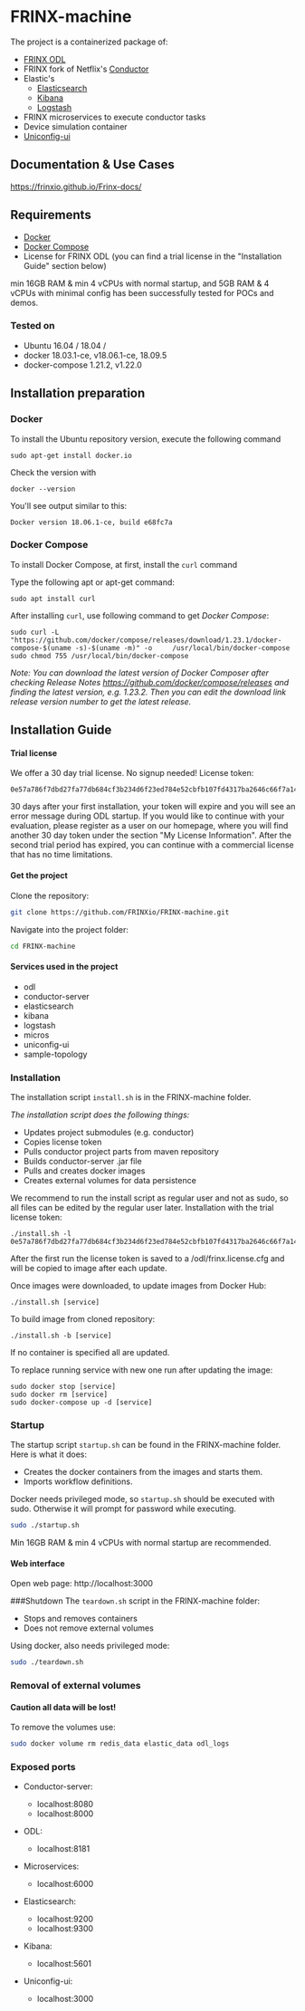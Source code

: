 # FRINX-machine
The project is a containerized package of: 

* [FRINX ODL]
* FRINX fork of Netflix's [Conductor]
* Elastic's
    * [Elasticsearch]
    * [Kibana]
    * [Logstash]
* FRINX microservices to execute conductor tasks
* Device simulation container
* [Uniconfig-ui]


## Documentation & Use Cases
https://frinxio.github.io/Frinx-docs/

## Requirements
* [Docker](https://www.docker.com/)
* [Docker Compose](https://github.com/docker/compose)
* License for FRINX ODL (you can find a trial license in the "Installation Guide" section below)

min 16GB RAM & min 4 vCPUs with normal startup, and 5GB RAM & 4 vCPUs with minimal config has been successfully tested for POCs and demos. 

### Tested on
* Ubuntu 16.04 / 18.04 /
* docker 18.03.1-ce, v18.06.1-ce, 18.09.5
* docker-compose 1.21.2, v1.22.0

## Installation preparation

### Docker

To install the Ubuntu repository version, execute the following command

	sudo apt-get install docker.io

Check the version with

	docker --version

You'll see output similar to this:

	Docker version 18.06.1-ce, build e68fc7a

### Docker Compose

To install Docker Compose, at first, install the `curl` command

Type the following apt or apt-get command:
	
	sudo apt install curl
	
After installing `curl`, use following command to get *Docker Compose*:

	sudo curl -L "https://github.com/docker/compose/releases/download/1.23.1/docker-compose-$(uname -s)-$(uname -m)" -o 	/usr/local/bin/docker-compose
	sudo chmod 755 /usr/local/bin/docker-compose
	
_Note: You can download the latest version of Docker Composer after checking Release Notes https://github.com/docker/compose/releases and finding the latest version, e.g. 1.23.2. Then you can edit the download link release version number to get the latest release._

## Installation Guide
#### Trial license
We offer a 30 day trial license. No signup needed!
License token:
```
0e57a786f7dbd27fa77db684cf3b234d6f23ed784e52cbfb107fd4317ba2646c66f7a141b0e823946d8f9d956852c95d33dc82f945779b1c9969049e94935b2a
```

30 days after your first installation, your token will expire and you will see an error message during ODL startup. If you would like to continue with your evaluation, please register as a user on our homepage, where you will find another 30 day token under the section "My License Information". After the second trial period has expired, you can continue with a commercial license that has no time limitations. 

#### Get the project
Clone the repository:
```bash
git clone https://github.com/FRINXio/FRINX-machine.git
```
Navigate into the project folder:
```bash
cd FRINX-machine
```

#### Services used in the project
* odl
* conductor-server
* elasticsearch
* kibana
* logstash
* micros
* uniconfig-ui
* sample-topology
 
### Installation

The installation script `install.sh` is in the FRINX-machine folder. 

*The installation script does the following things:*
* Updates project submodules (e.g. conductor)
* Copies license token
* Pulls conductor project parts from maven repository
* Builds conductor-server .jar file
* Pulls and creates docker images
* Creates external volumes for data persistence


We recommend to run the install script as regular user and not as sudo, so all files can be edited by the regular user later.
Installation with the trial license token:
```
./install.sh -l 0e57a786f7dbd27fa77db684cf3b234d6f23ed784e52cbfb107fd4317ba2646c66f7a141b0e823946d8f9d956852c95d33dc82f945779b1c9969049e94935b2a
```
After the first run the license token is saved to a <git directory>/odl/frinx.license.cfg and will be copied to image after each update.

Once images were downloaded, to update images from Docker Hub:
```
./install.sh [service]
```

To build image from cloned repository:
```
./install.sh -b [service]
```
If no container is specified all are updated.

To replace running service with new one run after updating the image:
```
sudo docker stop [service]
sudo docker rm [service]
sudo docker-compose up -d [service]
```

### Startup
The startup script `startup.sh` can be found in the FRINX-machine folder.
Here is what it does:
* Creates the docker containers from the images and starts them.
* Imports workflow definitions.


Docker needs privileged mode, so `startup.sh` should be executed with sudo. Otherwise it will prompt for password while executing.
```bash
sudo ./startup.sh
```
Min 16GB RAM & min 4 vCPUs with normal startup are recommended.

#### Web interface
Open web page:
 http://localhost:3000


###Shutdown
The `teardown.sh` script in the FRINX-machine folder:
* Stops and removes containers
* Does not remove external volumes

Using docker, also needs privileged mode:
```bash
sudo ./teardown.sh
```

### Removal of external volumes
#### **Caution all data will be lost!**

To remove the volumes use:
```bash
sudo docker volume rm redis_data elastic_data odl_logs
```

### Exposed ports
* Conductor-server: 
	* localhost:8080
	* localhost:8000

* ODL: 
	* localhost:8181

* Microservices: 
	* localhost:6000

* Elasticsearch: 
	* localhost:9200
	* localhost:9300
* Kibana:
    * localhost:5601
    
* Uniconfig-ui:
    * localhost:3000

	

[FRINX ODL]: <https://frinx.io/odl_distribution>
[Conductor]: <https://github.com/FRINXio/conductor>
[Elasticsearch]: <https://www.elastic.co/products/elasticsearch>
[Kibana]: <https://www.elastic.co/products/kibana>
[Logstash]: <https://www.elastic.co/products/logstash>
[Uniconfig-ui]: <https://github.com/FRINXio/frinx-uniconfig-ui>
